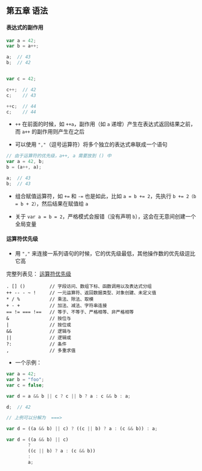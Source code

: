 ## 第五章 语法

#### 表达式的副作用

```js
var a = 42;
var b = a++;

a;  // 43
b;  // 42


var c = 42;

c++;  // 42
c;    // 43

++c;  // 44
c;    // 44
```

- `++` 在前面的时候，如 `++a`，副作用（如 `a` 递增）产生在表达式返回结果之前，而 `a++` 的副作用则产生在之后

- 可以使用 `","`（逗号运算符）将多个独立的表达式串联成一个语句

```js
// 由于运算符的优先级，a++, a 需要放到 () 中
var a = 42, b;
b = (a++, a);

a;  // 43
b;  // 43
```

- 组合赋值运算符，如 `+=` 和 `-=` 也是如此，比如 `a = b += 2`，先执行 `b += 2（b = b + 2）`，然后结果在赋值给 `a`

- 关于 `var a = b = 2`，严格模式会报错（没有声明 `b`），这会在无意间创建一个全局变量 


#### 运算符优先级

- 用 `","` 来连接一系列语句的时候，它的优先级最低，其他操作数的优先级逗比它高

完整列表见： [运算符优先级](https://developer.mozilla.org/zh-CN/docs/Web/JavaScript/Reference/Operators/Operator_Precedence)

```
. [] ()	        // 字段访问、数组下标、函数调用以及表达式分组
++ -- - ~ ! 	// 一元运算符、返回数据类型、对象创建、未定义值
* / %	        // 乘法、除法、取模
+ - +	        // 加法、减法、字符串连接
== != === !==	// 等于、不等于、严格相等、非严格相等
&	            // 按位与
|	            // 按位或
&&	            // 逻辑与
||	            // 逻辑或
?:	            // 条件
,	            // 多重求值
```

- 一个示例：

```js
var a = 42;
var b = "foo";
var c = false;

var d = a && b || c ? c || b ? a : c && b : a;

d;  // 42

// 上例可以分解为  ===>

var d = ((a && b) || c) ? ((c || b) ? a : (c && b)) : a;

var d = ((a && b) || c) 
        ? 
        ((c || b) ? a : (c && b)) 
        : 
        a;
```